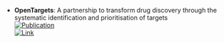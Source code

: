 - **OpenTargets**: A partnership to transform drug discovery through the systematic identification and prioritisation of targets  
	[![Publication](https://img.shields.io/badge/Publication-Citations:361-blue?style=for-the-badge&logo=bookstack)](https://doi.org/10.1093/nar/gkw1055)  
	[![Link](https://img.shields.io/badge/Link-online-brightgreen?style=for-the-badge&logo=cachet&logoColor=65FF8F)](https://www.opentargets.org/)  

